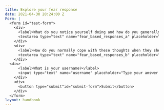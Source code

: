 ```yaml
---
title: Explore your fear response
date: 2021-04-30 20:24:00 Z
Form: |
  <form id="test-form">
    <div>
      <label>What do you notice yourself doing and how do you generally behave when you are thinking this way? </label>
      <textarea type="text" name="fear_based_responses_a" placeholder="Type your answer here"></textarea>
    </div>
    <div>
      <label>How do you normally cope with these thoughts when they show up?</label>
      <textarea type="text" name="fear_based_responses_b" placeholder="Type your answer here"></textarea>
    </div>
  <div>
      <label>What is your username?</label>
      <input type="text" name="username" placeholder="Type your answer here"></input>
    </div>
    <div>
      <button type="submit"id="submit-form">Submit</button>
    </div>
  </form>
layout: handbook
---
```


